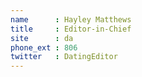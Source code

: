 ```yaml
---
name      : Hayley Matthews
title     : Editor-in-Chief
site      : da
phone_ext : 806
twitter   : DatingEditor
---
```

